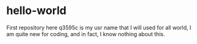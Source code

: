 # hello-world
First repository here
q3595c is my usr name that I will used for all world, I am quite new for coding, and in fact, I know nothing about this.
